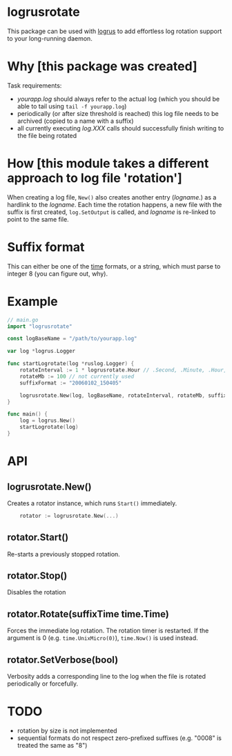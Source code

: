 # logrusrotate

This package can be used with [logrus](github.com/sirupsen/logrus) to add effortless log rotation support to your long-running daemon.

# Why [this package was created]

Task requirements:
- _yourapp.log_ should always refer to the actual log (which you should be able to tail using `tail -f yourapp.log`)
- periodically (or after size threshold is reached) this log file needs to be archived (copied to a name with a suffix)
- all currently executing _log.XXX_ calls should successfully finish writing to the file being rotated

# How [this module takes a different approach to log file 'rotation']

When creating a log file, `New()` also creates another entry (_logname.<suffix>_) as a hardlink to the _logname_.
Each time the rotation happens, a new file with the suffix is first created, `log.SetOutput` is called, and _logname_ is re-linked to point to the same file.

# Suffix format

This can either be one of the [time](https://pkg.go.dev/time#pkg-constants) formats, or a string, which must parse to integer 8 (you can figure out, why).

# Example

```go
// main.go
import "logrusrotate"

const logBaseName = "/path/to/yourapp.log"

var log *logrus.Logger

func startLogrotate(log *ruslog.Logger) {
	rotateInterval := 1 * logrusrotate.Hour // .Second, .Minute, .Hour, .Day
	rotateMb := 100 // not currently used
	suffixFormat := "20060102_150405"

	logrusrotate.New(log, logBaseName, rotateInterval, rotateMb, suffixFormat)
}

func main() {
	log = logrus.New()
	startLogrotate(log)
}
```

# API

## logrusrotate.New()

Creates a rotator instance, which runs `Start()` immediately.

```go
	rotator := logrusrotate.New(...)
```

## rotator.Start()

Re-starts a previously stopped rotation.

## rotator.Stop()

Disables the rotation

## rotator.Rotate(suffixTime time.Time)

Forces the immediate log rotation. The rotation timer is restarted. If the argument is 0 (e.g. `time.UnixMicro(0)`), `time.Now()` is used instead.

## rotator.SetVerbose(bool)

Verbosity adds a corresponding line to the log when the file is rotated periodically or forcefully.

# TODO

- rotation by size is not implemented
- sequential formats do not respect zero-prefixed suffixes (e.g. "0008" is treated the same as "8")
